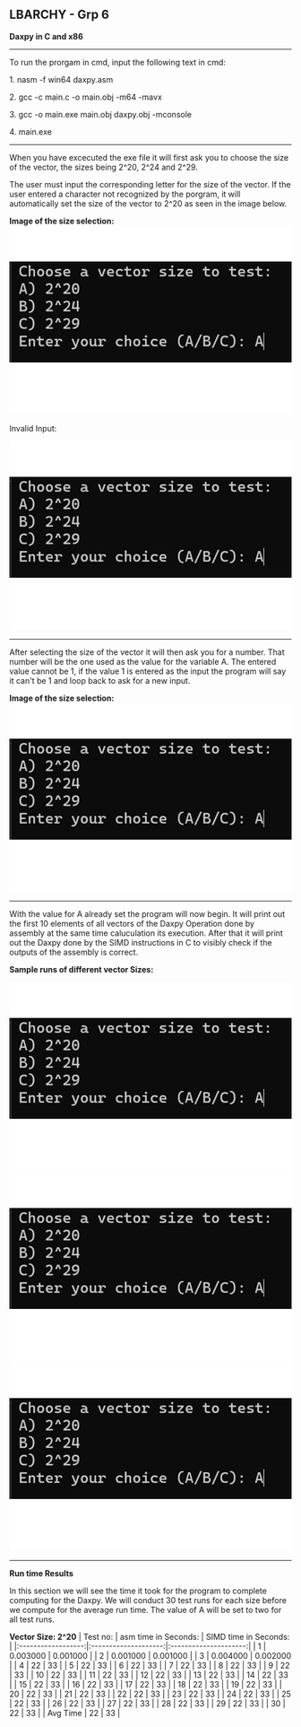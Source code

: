 ## LBARCHY - Grp 6
**Daxpy in C and x86**
***
<p>To run the prorgam in cmd, input the following text in cmd:</p>
<p>1. nasm -f win64 daxpy.asm</p>
<p>2. gcc -c main.c -o main.obj -m64 -mavx </p>
<p>3. gcc -o main.exe main.obj daxpy.obj -mconsole</p>
<p>4. main.exe</p>

***
<p>When you have excecuted the exe file it will first ask you to choose the size of the vector, the sizes being 2^20, 2^24 and 2^29.</p>
<p>The user must input the corresponding letter for the size of the vector. If the user entered a character not recognized by the porgram, it will automatically set the size of the vector to 2^20 as seen in the image below.</p>

**Image of the size selection:**
![Logo](Images/MPpic1.png)

<p>Invalid Input:</p>

![Logo](Images/MPpic1.png)

***
<p>After selecting the size of the vector it will then ask you for a number. That number will be the one used as the value for the variable A. The entered value cannot be 1, if the value 1 is entered as the input the program will say it can't be 1 and loop back to ask for a new input.</p>

**Image of the size selection:**
![Logo](Images/MPpic1.png)

***
<p>With the value for A already set the program will now begin. It will print out the first 10 elements of all vectors of the Daxpy Operation done by assembly at the same time caluculation its execution. After that it will print out the Daxpy done by the SIMD instructions in C to visibly check if the outputs of the assembly is correct.</p>

**Sample runs of different vector Sizes:**

![Logo](Images/MPpic1.png)
![Logo](Images/MPpic1.png)
![Logo](Images/MPpic1.png)

***
**Run time Results**
<p>In this section we will see the time it took for the program to complete computing for the Daxpy. We will conduct 30 test runs for each size before we compute for the average run time. The value of A will be set to two for all test runs.</p>

**Vector Size: 2^20**
| Test no:           | asm time in Seconds: | SIMD time in Seconds: |
|:------------------:|:--------------------:|:---------------------:|
| 1                  | 0.003000             | 0.001000              |
| 2                  | 0.001000             | 0.001000              |
| 3                  | 0.004000             | 0.002000                    |
| 4                  | 22                   | 33                    |
| 5                  | 22                   | 33                    |
| 6                  | 22                   | 33                    |
| 7                  | 22                   | 33                    |
| 8                  | 22                   | 33                    |
| 9                  | 22                   | 33                    |
| 10                 | 22                   | 33                    |
| 11                 | 22                   | 33                    |
| 12                 | 22                   | 33                    |
| 13                 | 22                   | 33                    |
| 14                 | 22                   | 33                    |
| 15                 | 22                   | 33                    |
| 16                 | 22                   | 33                    |
| 17                 | 22                   | 33                    |
| 18                 | 22                   | 33                    |
| 19                 | 22                   | 33                    |
| 20                 | 22                   | 33                    |
| 21                 | 22                   | 33                    |
| 22                 | 22                   | 33                    |
| 23                 | 22                   | 33                    |
| 24                 | 22                   | 33                    |
| 25                 | 22                   | 33                    |
| 26                 | 22                   | 33                    |
| 27                 | 22                   | 33                    |
| 28                 | 22                   | 33                    |
| 29                 | 22                   | 33                    |
| 30                 | 22                   | 33                    |
| Avg Time           | 22                   | 33                    |
